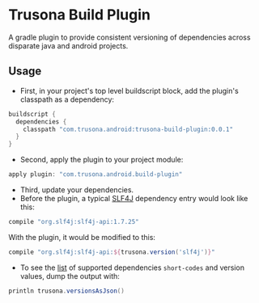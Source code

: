 # Trusona Build Plugin

A gradle plugin to provide consistent versioning of dependencies across disparate java and android projects.

## Usage

- First, in your project's top level buildscript block, add the plugin's classpath as a dependency:

```groovy
buildscript {
  dependencies {
    classpath "com.trusona.android:trusona-build-plugin:0.0.1"
  }
}
```

- Second, apply the plugin to your project module:

```groovy
apply plugin: "com.trusona.android.build-plugin"
```

- Third, update your dependencies. 
- Before the plugin, a typical [SLF4J](https://www.slf4j.org) dependency entry would look like this:

```groovy
compile "org.slf4j:slf4j-api:1.7.25"
```

With the plugin, it would be modified to this:

```groovy
compile "org.slf4j:slf4j-api:${trusona.version('slf4j')}"
````

- To see the [list](https://github.com/lighthauz/trusona-build-plugin/blob/master/src/main/resources/com/trusona/android/gradle/build/trusona-versions.properties)
of supported dependencies `short-codes` and version values, dump the output with:

```groovy
println trusona.versionsAsJson()
```



